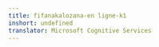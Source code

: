 ```yaml
---
title: fifanakalozana-en ligne-k1
inshort: undefined
translator: Microsoft Cognitive Services
---
```




